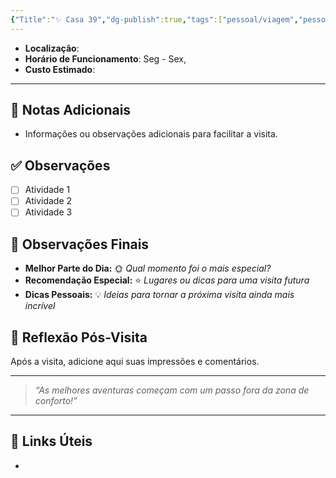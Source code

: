 ```yaml
---
{"Title":"✨ Casa 39","dg-publish":true,"tags":["pessoal/viagem","pessoal/lugares/museus"],"permalink":"/4-review-do-caos/casa-39/","dgPassFrontmatter":true}
---
```



- **Localização**: 
- **Horário de Funcionamento**:  Seg - Sex, 
- **Custo Estimado**: 
---
## 📔 Notas Adicionais
- Informações ou observações adicionais para facilitar a visita.
## ✅ Observações
- [ ] Atividade 1
- [ ] Atividade 2
- [ ] Atividade 3
## 🌈 Observações Finais
- **Melhor Parte do Dia:** 🌞 _Qual momento foi o mais especial?_
- **Recomendação Especial:** ⭐ _Lugares ou dicas para uma visita futura_
- **Dicas Pessoais:** 💡 _Ideias para tornar a próxima visita ainda mais incrível_
## 🐧 Reflexão Pós-Visita
Após a visita, adicione aqui suas impressões e comentários.

---
> _“As melhores aventuras começam com um passo fora da zona de conforto!”_
---
## 🔗 Links Úteis
- 
